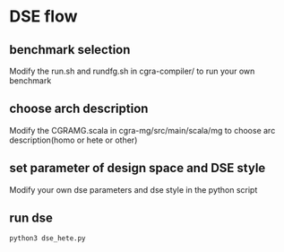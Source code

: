 # DSE flow

## benchmark selection
Modify the run.sh and rundfg.sh in cgra-compiler/ to run your own benchmark


## choose arch description
Modify the CGRAMG.scala in cgra-mg/src/main/scala/mg  to choose arc description(homo or hete or other)


## set parameter of design space and DSE style
Modify your own dse parameters and dse style in the python script 


## run dse
```sh
python3 dse_hete.py
```